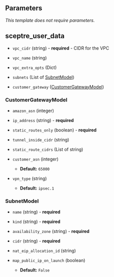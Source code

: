 ## Parameters

*This template does not require parameters.*

## sceptre_user_data

- `vpc_cidr` (string) - **required** - CIDR for the VPC

- `vpc_name` (string)

- `vpc_extra_opts` (Dict)

- `subnets` (List of [SubnetModel](#SubnetModel))

- `customer_gateway` ([CustomerGatewayModel](#CustomerGatewayModel))



### CustomerGatewayModel

- `amazon_asn` (integer)

- `ip_address` (string) - **required**

- `static_routes_only` (boolean) - **required**

- `tunnel_inside_cidr` (string)

- `static_route_cidrs` (List of string)

- `customer_asn` (integer)
  - **Default:** `65000`

- `vpn_type` (string)
  - **Default:** `ipsec.1`



### SubnetModel

- `name` (string) - **required**

- `kind` (string) - **required**

- `availability_zone` (string) - **required**

- `cidr` (string) - **required**

- `nat_eip_allocation_id` (string)

- `map_public_ip_on_launch` (boolean)
  - **Default:** `False`


